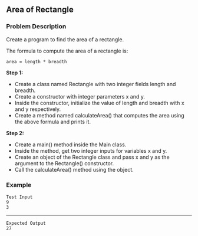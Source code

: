 ## Area of Rectangle

### Problem Description
Create a program to find the area of a rectangle.

The formula to compute the area of a rectangle is:

    area = length * breadth

**Step 1:**

- Create a class named Rectangle with two integer fields length and breadth.
- Create a constructor with integer parameters x and y.
- Inside the constructor, initialize the value of length and breadth with x and y respectively.
- Create a method named calculateArea() that computes the area using the above formula and prints it.

**Step 2:**

- Create a main() method inside the Main class.
- Inside the method, get two integer inputs for variables x and y.
- Create an object of the Rectangle class and pass x and y as the argument to the Rectangle() constructor.
- Call the calculateArea() method using the object.

### Example
    Test Input
    9
    3
------
    Expected Output
    27